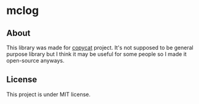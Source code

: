 # mclog
## About
This library was made for [copycat](https://github.com/quick-898/copycat) project. It's not supposed to be general purpose library but I think it may be useful for some people so I made it open-source anyways.

## License
This project is under MIT license.
